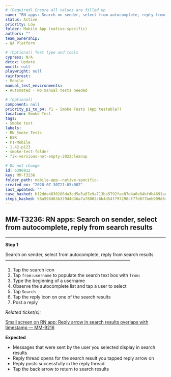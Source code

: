 ```yaml
---
# (Required) Ensure all values are filled up
name: "RN apps: Search on sender, select from autocomplete, reply from search results"
status: Active
priority: Low
folder: Mobile App (native-specific)
authors: ""
team_ownership: 
- QA Platform

# (Optional) Test type and tools
cypress: N/A
detox: Update
mmctl: null
playwright: null
rainforest: 
- Mobile
manual_test_environments: 
- Automated - No manual tests needed

# (Optional)
component: null
priority_p1_to_p4: P1 - Smoke Tests (App testable?)
location: Smoke Test
tags: 
- Smoke test
labels: 
- RN_Smoke_Tests
- ESR
- P1-Mobile
- 1.42-p123
- smoke-test-folder
- fix-versions-not-empty-2022cleanup

# Do not change
id: 6396912
key: MM-T3236
folder_path: mobile-app--native-specific-
created_on: "2020-07-30T21:05:00Z"
last_updated: ""
case_hashed: b12dde4030186da3ed5a5a87e9a713ba5792fae87d4a6e84bfdb4691aea046cefb7201d9d5f05ffab59bd7f6539f0d1a
steps_hashed: 56a598d63b379d4d36a7a78003c6b4d54f797290cf77d8f7beb909d8443344c57e271bcb232069aad2c772736ccbaad0
---
```


## MM-T3236: RN apps: Search on sender, select from autocomplete, reply from search results

---

**Step 1**

Search on sender, select from autocomplete, reply from search results\
————————————————————————————

1. Tap the search icon
2. Tap `from:username` to populate the search text box with `from:`
3. Type the beginning of a username
4. Observe the autocomplete list and tap a user to select
5. Tap `Search`
6. Tap the reply icon on one of the search results
7. Post a reply

_Related ticket(s):_

[Small screen on RN app: Reply arrow in search results overlaps with timestamp — MM-9216](https://mattermost.atlassian.net/browse/MM-9216)

**Expected**

- Messages that were sent by the user you selected display in search results
- Reply thread opens for the search result you tapped reply arrow on
- Reply posts successfully in the reply thread
- Tap the back arrow to return to search results
